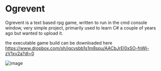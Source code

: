 # Ogrevent
Ogrevent is a text based rpg game, written to run in the cmd console window, very simple project, primarily used to learn C# a couple of years ago but wanted to upload it.

the executable game build can be downloaded here https://www.dropbox.com/sh/jqcvsbb1s1m8spu/AACbJrEl0xSO-fnWj-zV1xv2a?dl=0

![image](https://user-images.githubusercontent.com/34216925/200139627-f70e0530-1fb2-467c-a606-8393b4aae828.png)
